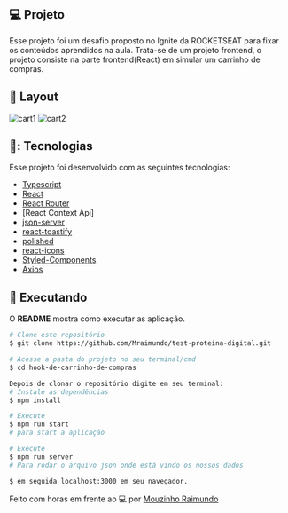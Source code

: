 ## 💻 Projeto

Esse projeto foi um desafio proposto no Ignite da ROCKETSEAT para fixar os conteúdos aprendidos na aula. Trata-se de um projeto frontend, o projeto consiste na parte frontend(React) em simular um carrinho de compras.

## 🎨 Layout

![cart1](https://user-images.githubusercontent.com/53385345/166078102-12f0b701-a0fe-4572-94a7-0d97efd0ab5b.png)
![cart2](https://user-images.githubusercontent.com/53385345/166078129-7a5056d2-7c1b-432a-a82d-17a2b6e926d2.png)

## 🥉: Tecnologias

Esse projeto foi desenvolvido com as seguintes tecnologias:

- [Typescript](https://www.typescriptlang.org/)
- [React](https://reactjs.org/)
- [React Router](https://reactrouter.com/)
- [React Context Api]
- [json-server](https://www.npmjs.com/package/json-server)
- [react-toastify](https://fkhadra.github.io/react-toastify/introduction)
- [polished](https://polished.js.org/)
- [react-icons](https://react-icons.github.io/react-icons/)
- [Styled-Components](https://styled-components.com/)
- [Axios](https://axios-http.com/ptbr/docs/intro)

## :notebook: Executando

O **README** mostra como executar as aplicação.

```bash
# Clone este repositório
$ git clone https://github.com/Mraimundo/test-proteina-digital.git

# Acesse a pasta do projeto no seu terminal/cmd
$ cd hook-de-carrinho-de-compras

Depois de clonar o repositório digite em seu terminal:
# Instale as dependências
$ npm install

# Execute
$ npm run start
# para start a aplicação

# Execute
$ npm run server
# Para rodar o arquivo json onde está vindo os nossos dados

$ em seguida localhost:3000 em seu navegador.

```

Feito com horas em frente ao :computer: por [Mouzinho Raimundo](https://www.linkedin.com/in/mouzinho-raimundo/)

